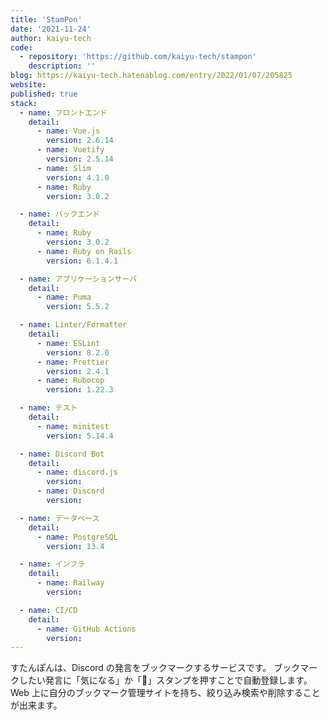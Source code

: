```yaml
---
title: 'StamPon'
date: '2021-11-24'
author: kaiyu-tech
code:
  - repository: 'https://github.com/kaiyu-tech/stampon'
    description: ''
blog: https://kaiyu-tech.hatenablog.com/entry/2022/01/07/205825
website:
published: true
stack:
  - name: フロントエンド
    detail:
      - name: Vue.js
        version: 2.6.14
      - name: Vuetify
        version: 2.5.14
      - name: Slim
        version: 4.1.0
      - name: Ruby
        version: 3.0.2

  - name: バックエンド
    detail:
      - name: Ruby
        version: 3.0.2
      - name: Ruby on Rails
        version: 6.1.4.1

  - name: アプリケーションサーバ
    detail:
      - name: Puma
        version: 5.5.2

  - name: Linter/Formatter
    detail:
      - name: ESLint
        version: 8.2.0
      - name: Prettier
        version: 2.4.1
      - name: Rubocop
        version: 1.22.3

  - name: テスト
    detail:
      - name: minitest
        version: 5.14.4

  - name: Discord Bot
    detail:
      - name: discord.js
        version:
      - name: Discord
        version:

  - name: データベース
    detail:
      - name: PostgreSQL
        version: 13.4

  - name: インフラ
    detail:
      - name: Railway
        version:

  - name: CI/CD
    detail:
      - name: GitHub Actions
        version:
---
```


すたんぽんは、Discord の発言をブックマークするサービスです。 ブックマークしたい発言に「気になる」か「👀」スタンプを押すことで自動登録します。 Web 上に自分のブックマーク管理サイトを持ち、絞り込み検索や削除することが出来ます。
